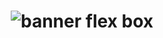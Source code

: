 <h1 align="center">
    <img alt="banner flex box" title="Projeto-estudos-flexBox" src="https://encrypted-tbn0.gstatic.com/images?q=tbn:ANd9GcR1cao0Jybp1E1P8O6si2v7juy-xJpafeXqLQ&usqp=CAU" />
</h1>